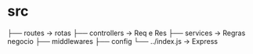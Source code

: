 # src

├── routes          → rotas
├── controllers     → Req e Res
├── services        → Regras negocio
├── middlewares
├── config
└── ../index.js     → Express
